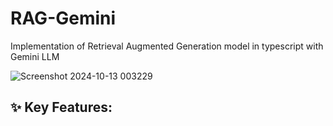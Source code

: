 # RAG-Gemini

Implementation of Retrieval Augmented Generation model in typescript with Gemini LLM

![Screenshot 2024-10-13 003229](https://github.com/user-attachments/assets/e3028e25-2576-436a-972f-30fbf20a685a)

## ✨ Key Features:
